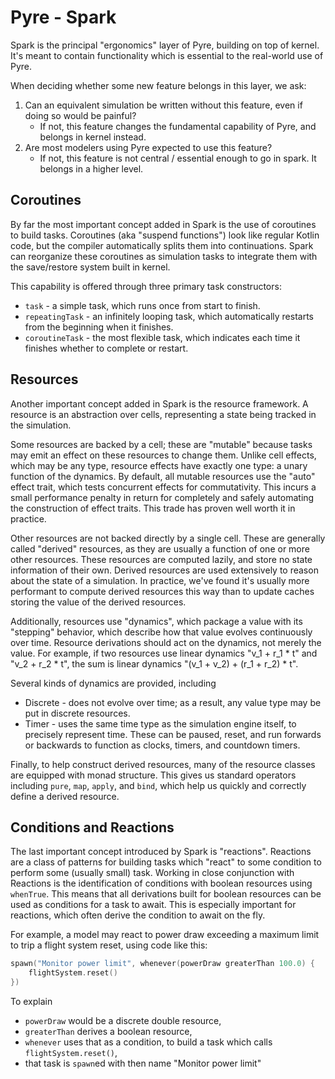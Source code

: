 # Pyre - Spark

Spark is the principal "ergonomics" layer of Pyre, building on top of kernel.
It's meant to contain functionality which is essential to the real-world use of Pyre.

When deciding whether some new feature belongs in this layer, we ask:
1. Can an equivalent simulation be written without this feature, even if doing so would be painful?
    - If not, this feature changes the fundamental capability of Pyre, and belongs in kernel instead.
2. Are most modelers using Pyre expected to use this feature?
    - If not, this feature is not central / essential enough to go in spark. It belongs in a higher level.

## Coroutines

By far the most important concept added in Spark is the use of coroutines to build tasks.
Coroutines (aka "suspend functions") look like regular Kotlin code, but the compiler automatically splits them into continuations.
Spark can reorganize these coroutines as simulation tasks to integrate them with the save/restore system built in kernel.

This capability is offered through three primary task constructors:
- `task` - a simple task, which runs once from start to finish.
- `repeatingTask` - an infinitely looping task, which automatically restarts from the beginning when it finishes.
- `coroutineTask` - the most flexible task, which indicates each time it finishes whether to complete or restart.

## Resources

Another important concept added in Spark is the resource framework.
A resource is an abstraction over cells, representing a state being tracked in the simulation.

Some resources are backed by a cell; these are "mutable" because tasks may emit an effect on these resources to change them.
Unlike cell effects, which may be any type, resource effects have exactly one type: a unary function of the dynamics.
By default, all mutable resources use the "auto" effect trait, which tests concurrent effects for commutativity.
This incurs a small performance penalty in return for completely and safely automating the construction of effect traits.
This trade has proven well worth it in practice.

Other resources are not backed directly by a single cell.
These are generally called "derived" resources, as they are usually a function of one or more other resources.
These resources are computed lazily, and store no state information of their own.
Derived resources are used extensively to reason about the state of a simulation.
In practice, we've found it's usually more performant to compute derived resources this way than to update caches
storing the value of the derived resources.

Additionally, resources use "dynamics", which package a value with its "stepping" behavior,
which describe how that value evolves continuously over time.
Resource derivations should act on the dynamics, not merely the value.
For example, if two resources use linear dynamics "v_1 + r_1 * t" and "v_2 + r_2 * t",
the sum is linear dynamics "(v_1 + v_2) + (r_1 + r_2) * t".

Several kinds of dynamics are provided, including
- Discrete - does not evolve over time; as a result, any value type may be put in discrete resources.
- Timer - uses the same time type as the simulation engine itself, to precisely represent time.
  These can be paused, reset, and run forwards or backwards to function as clocks, timers, and countdown timers. 

[//]: # (TODO: Polynomial resources? Unit awareness?)

Finally, to help construct derived resources, many of the resource classes are equipped with monad structure.
This gives us standard operators including `pure`, `map`, `apply`, and `bind`, which help us quickly and correctly
define a derived resource.

[//]: # (TODO: Write a md file just describing monads, in general and in this framework in particular.)

## Conditions and Reactions

The last important concept introduced by Spark is "reactions".
Reactions are a class of patterns for building tasks which "react" to some condition to perform some (usually small) task.
Working in close conjunction with Reactions is the identification of conditions with boolean resources using `whenTrue`.
This means that all derivations built for boolean resources can be used as conditions for a task to await.
This is especially important for reactions, which often derive the condition to await on the fly.

For example, a model may react to power draw exceeding a maximum limit to trip a flight system reset, using code like this:
```kotlin
spawn("Monitor power limit", whenever(powerDraw greaterThan 100.0) {
    flightSystem.reset()
})
```
To explain
- `powerDraw` would be a discrete double resource,
- `greaterThan` derives a boolean resource,
- `whenever` uses that as a condition, to build a task which calls `flightSystem.reset()`,
- that task is `spawn`ed with then name "Monitor power limit"
